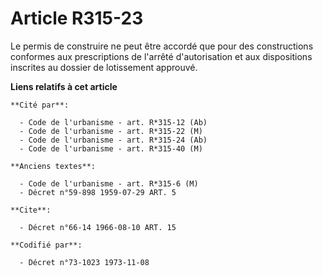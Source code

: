 # Article R315-23

Le permis de construire ne peut être accordé que pour des constructions conformes aux prescriptions de l'arrêté
d'autorisation et aux dispositions inscrites au dossier de lotissement approuvé.

**Liens relatifs à cet article**

	**Cité par**:

	  - Code de l'urbanisme - art. R*315-12 (Ab)
	  - Code de l'urbanisme - art. R*315-22 (M)
	  - Code de l'urbanisme - art. R*315-24 (Ab)
	  - Code de l'urbanisme - art. R*315-40 (M)

	**Anciens textes**:

	  - Code de l'urbanisme - art. R*315-6 (M)
	  - Décret n°59-898 1959-07-29 ART. 5

	**Cite**:

	  - Décret n°66-14 1966-08-10 ART. 15

	**Codifié par**:

	  - Décret n°73-1023 1973-11-08
